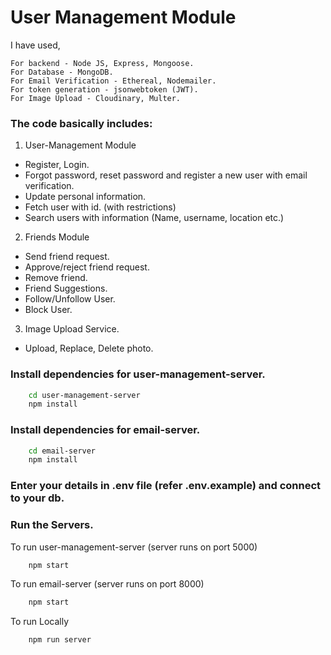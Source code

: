 
# User Management Module

I have used,

    For backend - Node JS, Express, Mongoose.   
    For Database - MongoDB.
    For Email Verification - Ethereal, Nodemailer.
    For token generation - jsonwebtoken (JWT).
    For Image Upload - Cloudinary, Multer.
    




### The code basically includes:

1. User-Management Module
- Register, Login.
- Forgot password, reset password and register a new user with email verification.
- Update personal information.
- Fetch user with id. (with restrictions)
- Search users with information (Name, username, location etc.)

2. Friends Module
- Send friend request.
- Approve/reject friend request.
- Remove friend.
- Friend Suggestions.
- Follow/Unfollow User.
- Block User.

3. Image Upload Service.
- Upload, Replace, Delete photo.

### Install dependencies for user-management-server.

```bash
    cd user-management-server
    npm install
```

### Install dependencies for email-server.

```bash
    cd email-server
    npm install
```

### Enter your details in .env file (refer .env.example) and connect to your db.

### Run the Servers.

To run user-management-server (server runs on port 5000)
```bash
    npm start
```
To run email-server (server runs on port 8000)
```bash
    npm start
```

To run Locally
```bash
    npm run server
```


